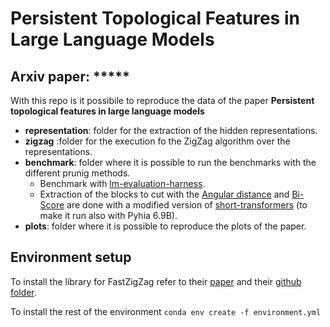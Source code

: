 # Persistent Topological Features in Large Language Models
## Arxiv paper: *****


With this repo is it possibile to reproduce the data of the paper **Persistent topological features in large language models**
-   **representation**: folder for the extraction of the hidden representations.
-   **zigzag** :folder for the execution fo the ZigZag algorithm over the representations.
-   **benchmark**: folder where it is possible to run the benchmarks with the different prunig methods.
    -   Benchmark with [lm-evaluation-harness](https://github.com/EleutherAI/lm-evaluation-harness).
    -   Extraction of the blocks to cut with the [Angular distance](https://arxiv.org/abs/2403.17887v1) and [Bi-Score](https://arxiv.org/abs/2403.03853) are done with a modified version of [short-transformers](https://github.com/melisa/short-transformers) (to make it run also with Pyhia 6.9B).
-   **plots**: folder where it is possible to reproduce the plots of the paper.
## Environment setup

To install the library for FastZigZag refer to their [paper](https://arxiv.org/abs/2204.11080) and their [github folder](https://github.com/TDA-Jyamiti/fzz).

To install the rest of the environment ```conda env create -f environment.yml```

